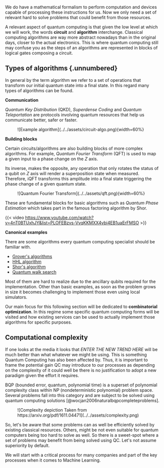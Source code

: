 We do have a mathematical formalism to perform computation and devices capable of processing these instructions for us. Now we only need a set of relevant hard to solve problems that could benefit from those resources.

A relevant aspect of quantum computing is that given the low level at which we will work, the words **circuit** and **algorithm** interchange. Classical computing algorithms are way more abstract nowadays than in the original days, closer to the actual electronics. This is where quantum computing still may confuse you as the steps of an algorithms are represented in blocks of logical gates composing a circuit.

## Types of algorithms {.unnumbered}

In general by the term algorithm we refer to a set of operations that transform our initial quantum state into a final state. In this regard many types of algorithms can be found.

**Communication**

_Quantum Key Distribution_ (QKD), _Superdense Coding_ and _Quantum Teleportation_ are protocols involving quantum resources that help us communicate better, safer or faster.

<figure markdown>
![Example algorithm](../../assets/circuit-algo.png){width=60%}
</figure>

**Building blocks**

Certain circuits/algorithms are also building blocks of more complex algorithms. For example, _Quantum Fourier Transform_ (QFT) is used to map a given input to a phase change on the $Z$ axis.

Its inverse, makes the opposite, any operation that only rotates the status of a qubit on $Z$ axis will render a superposition state when measured. Therefore, iQFT transforms this amplitude into a final state triggering the phase change of a given quantum state.

<figure markdown>
![Quantum Fourier Transform](../../assets/qft.png){width=60%}
</figure>

These are fundamental blocks for basic algorithms such as _Quantum Phase Estimation_ which takes part in the famous factoring algorithm by Shor.

{{< video https://www.youtube.com/watch?v=4nT0BTUxhJY&list=PLOFEBzvs-VvqKKMXX4vbi4EB1uaErFMSO >}}

**Canonical examples**

There are some algorithms every quantum computing specialist should be familiar with.

* [Grover's algorithms](https://learning.quantum.ibm.com/course/fundamentals-of-quantum-algorithms/grovers-algorithm)
* [HHL algorithm](https://github.com/Qiskit/textbook/blob/main/notebooks/ch-applications/hhl_tutorial.ipynb)
* [Shor's algorithm](https://en.wikipedia.org/wiki/Shor's_algorithm)
* [Quantum walk search](https://en.wikipedia.org/wiki/Quantum_walk_search)

Most of them are hard to realize due to the ancillary qubits required for the implementation. Other than basic examples, as soon as the problem grows in size it becomes challenging to implement those even using local simulators.

Our main focus for this following section will be dedicated to **combinatorial optimization**. In this regime some specific quantum computing forms will be visited and how existing services can be used to actually implement those algorithms for specific purposes.

## Computational complexity

If one looks at the media it looks that _ENTER THE NEW TREND HERE_ will be much better than what whatever we might be using. This is something Quantum Computing has also been affected by. Thus, it is important to frame the potential gain QC may introduce to our processes as depending on the complexity of it could well be there is no justification to adopt a new paradigm given the effort it requires.

BQP (bounded error, quantum, polynomial time) is a superset of polynomial complexity class within NP (nondeterministic polynomial) problem space. Several problems fall into this category and are subject to be solved using quantum computing solutions [@wocjan2006naturalbqpcompleteproblems].

<figure markdown>
![Complexity depiction Taken from https://arxiv.org/pdf/1611.04471](../../assets/complexity.png)
</figure>

So, let's be aware that some problems can as well be efficiently solved by existing classical resources. Others, might be not even suitable for quantum computers being too hard to solve as well. So there is a sweet-spot where a set of problems may benefit from being solved using QC. Let's not assume superiority by default.

We will start with a critical process for many companies and part of the key processes when it comes to Machine Learning.
